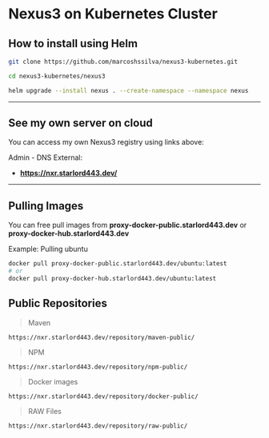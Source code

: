 # Nexus3 on Kubernetes Cluster

## How to install using Helm

```bash
git clone https://github.com/marcoshssilva/nexus3-kubernetes.git

cd nexus3-kubernetes/nexus3

helm upgrade --install nexus . --create-namespace --namespace nexus
```
---

## See my own server on cloud

You can access my own Nexus3 registry using links above:

Admin - DNS External: 
- **https://nxr.starlord443.dev/**
---

## Pulling Images

You can free pull images from **proxy-docker-public.starlord443.dev** or **proxy-docker-hub.starlord443.dev**

Example: Pulling ubuntu
```bash
docker pull proxy-docker-public.starlord443.dev/ubuntu:latest
# or
docker pull proxy-docker-hub.starlord443.dev/ubuntu:latest
```

## Public Repositories

> Maven
```
https://nxr.starlord443.dev/repository/maven-public/
```

> NPM
```
https://nxr.starlord443.dev/repository/npm-public/
```

> Docker images
```
https://nxr.starlord443.dev/repository/docker-public/
```

> RAW Files
```
https://nxr.starlord443.dev/repository/raw-public/
```
